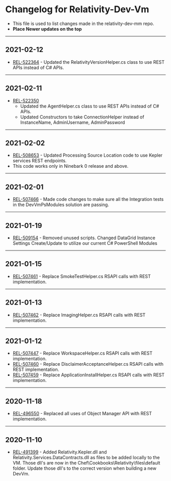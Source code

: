 # Changelog for Relativity-Dev-Vm

- This file is used to list changes made in the relativity-dev-mm repo.
- **Place Newer updates on the top**

-------------------------

## 2021-02-12
- [REL-522364](https://jira.kcura.com/browse/REL-522364) - Updated the RelativityVersionHelper.cs class to use REST APIs instead of C# APIs.


-------------------------

## 2021-02-11

- [REL-522350](https://jira.kcura.com/browse/REL-522350) 
	- Updated the AgentHelper.cs class to use REST APIs instead of C# APIs.
	- Updated Constructors to take ConnectionHelper instead of InstanceName, AdminUsername, AdminPassword

-------------------------

## 2021-02-02

- [REL-508653](https://jira.kcura.com/browse/REL-508653) - Updated Processing Source Location code to use Kepler services REST endpoints.
- This code works only in Ninebark 0 release and above.

-------------------------

## 2021-02-01

- [REL-507466](https://jira.kcura.com/browse/REL-507466) - Made code changes to make sure all the Integration tests in  the DevVmPsModules solution are passing.

-------------------------

## 2021-01-19

- [REL-509154](https://jira.kcura.com/browse/REL-509154) - Removed unused scripts.  Changed DataGrid Instance Settings Create/Update to utilize our current C# PowerShell Modules

-------------------------

## 2021-01-15

- [REL-507461](https://jira.kcura.com/browse/REL-507461) - Replace SmokeTestHelper.cs RSAPI calls with REST implementation.

-------------------------

## 2021-01-13

- [REL-507462](https://jira.kcura.com/browse/REL-507462) - Replace ImagingHelper.cs RSAPI calls with REST implementation.

-------------------------

## 2021-01-12

- [REL-507447](https://jira.kcura.com/browse/REL-507447) - Replace WorkspaceHelper.cs RSAPI calls with REST implementation.
- [REL-507460](https://jira.kcura.com/browse/REL-507460) - Replace DisclaimerAcceptanceHelper.cs RSAPI calls with REST implementation.
- [REL-507459](https://jira.kcura.com/browse/REL-507459) - Replace ApplicationInstallHelper.cs RSAPI calls with REST implementation.

-------------------------

## 2020-11-18

- [REL-496550](https://jira.kcura.com/browse/REL-496550) - Replaced all uses of Object Manager API with REST implementation.

-------------------------

## 2020-11-10

- [REL-491399](https://jira.kcura.com/browse/REL-491399) - Added Relativity.Kepler.dll and Relativity.Services.DataContracts.dll as files to be added locally to the VM. Those dll's  are now in the Chef\Cookbooks\Relativity\files\default folder. Update those dll's to the correct version when building a new DevVm.
